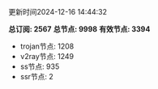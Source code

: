 更新时间2024-12-16 14:44:32

**总订阅: 2567**
**总节点: 9998**
**有效节点: 3394**
- trojan节点: 1208
- v2ray节点: 1249
- ss节点: 935
- ssr节点: 2
